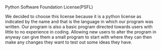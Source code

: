 Python Software Foundation License(PSFL)

We decided to choose this license because it is a python license as indicated by the name and that is the language in which our program was written. Our program is also a basic program directed towards users with little to no experience in coding. Allowing new users to alter the program in anyway can give them a small program to start with where they can then make any changes they want to test out some ideas they have.